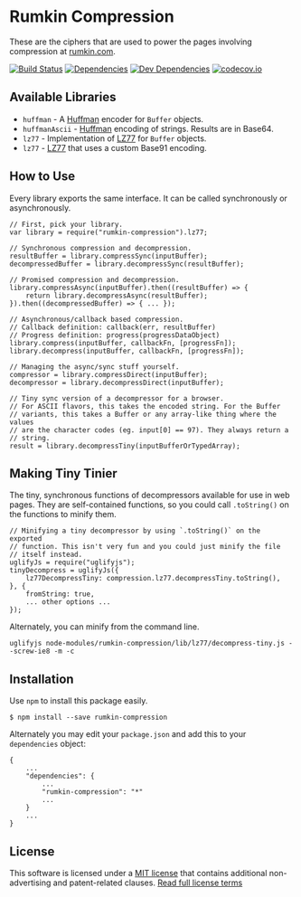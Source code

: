 Rumkin Compression
==================

These are the ciphers that are used to power the pages involving compression at [rumkin.com](http://rumkin.com/).

[![Build Status][travis-badge]][travis-link]
[![Dependencies][dependencies-badge]][dependencies-link]
[![Dev Dependencies][devdependencies-badge]][devdependencies-link]
[![codecov.io][codecov-badge]][codecov-link]


Available Libraries
-------------------

* `huffman` - A [Huffman] encoder for `Buffer` objects.
* `huffmanAscii` - [Huffman] encoding of strings. Results are in Base64.
* `lz77` - Implementation of [LZ77] for `Buffer` objects.
* `lz77` - [LZ77] that uses a custom Base91 encoding.


How to Use
----------

Every library exports the same interface. It can be called synchronously or asynchronously.

    // First, pick your library.
    var library = require("rumkin-compression").lz77;

    // Synchronous compression and decompression.
    resultBuffer = library.compressSync(inputBuffer);
    decompressedBuffer = library.decompressSync(resultBuffer);

    // Promised compression and decompression.
    library.compressAsync(inputBuffer).then((resultBuffer) => {
        return library.decompressAsync(resultBuffer);
    }).then((decompressedBuffer) => { ... });

    // Asynchronous/callback based compression.
    // Callback definition: callback(err, resultBuffer)
    // Progress definition: progress(progressDataObject)
    library.compress(inputBuffer, callbackFn, [progressFn]);
    library.decompress(inputBuffer, callbackFn, [progressFn]);

    // Managing the async/sync stuff yourself.
    compressor = library.compressDirect(inputBuffer);
    decompressor = library.decompressDirect(inputBuffer);

    // Tiny sync version of a decompressor for a browser.
    // For ASCII flavors, this takes the encoded string. For the Buffer
    // variants, this takes a Buffer or any array-like thing where the values
    // are the character codes (eg. input[0] == 97). They always return a
    // string.
    result = library.decompressTiny(inputBufferOrTypedArray);


Making Tiny Tinier
------------------

The tiny, synchronous functions of decompressors available for use in web pages. They are self-contained functions, so you could call `.toString()` on the functions to minify them.

    // Minifying a tiny decompressor by using `.toString()` on the exported
    // function. This isn't very fun and you could just minify the file
    // itself instead.
    uglifyJs = require("uglifyjs");
    tinyDecompress = uglifyJs({
        lz77DecompressTiny: compression.lz77.decompressTiny.toString(),
    }, {
        fromString: true,
        ... other options ...
    });

Alternately, you can minify from the command line.

    uglifyjs node-modules/rumkin-compression/lib/lz77/decompress-tiny.js --screw-ie8 -m -c


Installation
------------

Use `npm` to install this package easily.

    $ npm install --save rumkin-compression

Alternately you may edit your `package.json` and add this to your `dependencies` object:

    {
        ...
        "dependencies": {
            ...
            "rumkin-compression": "*"
            ...
        }
        ...
    }


License
-------

This software is licensed under a [MIT license][LICENSE] that contains additional non-advertising and patent-related clauses.  [Read full license terms][LICENSE]


[codecov-badge]: https://img.shields.io/codecov/c/github/tests-always-included/xxxxxx/master.svg
[codecov-link]: https://codecov.io/github/tests-always-included/xxxxxx?branch=master
[dependencies-badge]: https://img.shields.io/david/tests-always-included/xxxxxx.svg
[dependencies-link]: https://david-dm.org/tests-always-included/xxxxxx
[devdependencies-badge]: https://img.shields.io/david/dev/tests-always-included/xxxxxx.svg
[devdependencies-link]: https://david-dm.org/tests-always-included/xxxxxx#info=devDependencies
[Huffman]: https://en.wikipedia.org/wiki/Huffman_coding
[LICENSE]: LICENSE.md
[LZ77]: https://en.wikipedia.org/wiki/LZ77_and_LZ78
[npm-badge]: https://img.shields.io/npm/v/xxxxxx.svg
[npm-link]: https://npmjs.org/package/xxxxxx
[travis-badge]: https://img.shields.io/travis/tests-always-included/xxxxxx/master.svg
[travis-link]: http://travis-ci.org/tests-always-included/xxxxxx

